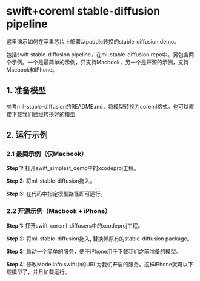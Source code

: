 # swift+coreml stable-diffusion pipeline
这里演示如何在苹果芯片上部署从paddle转换的stable-diffusion demo。

包括swift stable-diffusion pipeline，在ml-stable-diffusion repo中。另包含两个示例。一个是最简单的示例，只支持Macbook，另一个是开源的示例，支持Macbook和iPhone。

## 1. 准备模型
参考mll-stable-diffusion的README.md，将模型转换为coreml格式。也可以直接下载我们已经转换好的[模型](https://ecloud.baidu.com?t=e2808cf7d527f679334538439571f969)


## 2. 运行示例

### 2.1 最简示例（仅Macbook）

**Step 1:**
打开swift_simplest_demo中的xcodeproj工程。

**Step 2:**
将ml-stable-diffusion拖入。

**Step 3:**
在代码中指定模型路径即可运行。

### 2.2 开源示例（Macbook + iPhone）

**Step 1:**
打开swift_coreml_diffusers中的xcodeproj工程。

**Step 2:**
将ml-stable-diffusion拖入, 替换掉原有的stable-diffusion package。

**Step 3:**
启动一个简单的服务，便于iPhone用于下载我们之前准备的模型。

**Step 4:**
修改ModelInfo.swift中的URL为我们开启的服务。这样iPhone就可以下载模型了，并且加载运行。
